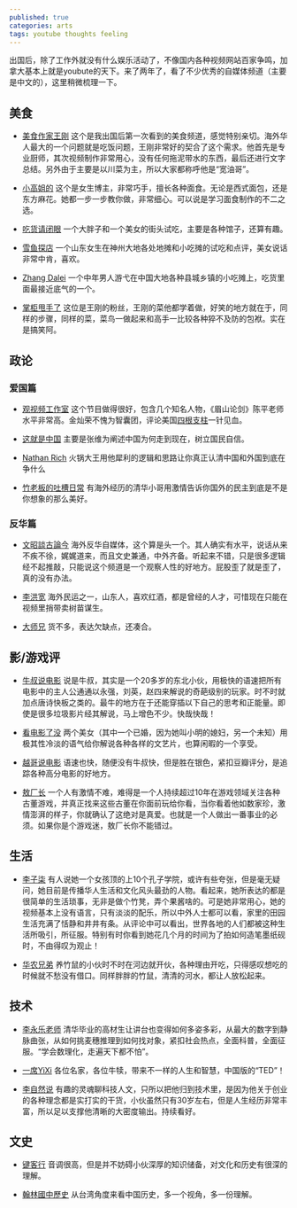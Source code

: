 ```yaml
---
published: true
categories: arts
tags: youtube thoughts feeling
---
```


出国后，除了工作外就没有什么娱乐活动了，不像国内各种视频网站百家争鸣，加拿大基本上就是youbute的天下。来了两年了，看了不少优秀的自媒体频道（主要是中文的），这里稍微梳理一下。

## 美食

* [美食作家王刚](https://www.youtube.com/channel/UCg0m_Ah8P_MQbnn77-vYnYw) 
这个是我出国后第一次看到的美食频道，感觉特别亲切。海外华人最大的一个问题就是吃饭问题，王刚非常好的契合了这个需求。他首先是专业厨师，其次视频制作非常用心，没有任何拖泥带水的东西，最后还进行文字总结。另外由于主要是以川菜为主，所以大家都称呼他是“宽油哥”。

* [小高姐的](https://www.youtube.com/channel/UCCKlp1JI9Yg3-cUjKPdD3mw)
这个是女生博主，非常巧手，擅长各种面食。无论是西式面包，还是东方麻花。她都一步一步教你做，非常细心。可以说是学习面食制作的不二之选。

* [吃货请闭眼](https://www.youtube.com/channel/UCtv1kOY3MEuk4T32mXG2kkg)
一个大胖子和一个美女的街头试吃，主要是各种馆子，还算有趣。

* [雪鱼探店](https://www.youtube.com/channel/UCwUFx_z61wqMV8zTUVDNV1w)
一个山东女生在神州大地各处地摊和小吃摊的试吃和点评，美女说话非常中肯，喜欢。

* [Zhang Dalei](https://www.youtube.com/channel/UCdTwi7V5f3Qr8tFb2-z2HZg)
一个中年男人游弋在中国大地各种县城乡镇的小吃摊上，吃货里面最接近底气的一个。

* [掌柜甩手了](https://www.youtube.com/channel/UCE1iTaz744nGffd_tSCGLWw)
这位是王刚的粉丝，王刚的菜他都学着做，好笑的地方就在于，同样的步骤，同样的菜，菜鸟一做起来和高手一比较各种猝不及防的包袱。实在是搞笑阿。

## 政论

### 爱国篇

* [观视频工作室](https://www.youtube.com/channel/UCYfJG6cGfW84FVLuy7semEg)
这个节目做得很好，包含几个知名人物，《眉山论剑》陈平老师水平非常高。金灿荣不愧为智囊团，评论美国[四根支柱](https://user.guancha.cn/main/content?id=91385&page=1)一针见血。

* [这就是中国](https://www.youtube.com/channel/UCJ06BguWKS5GJsEue7u79PQ)
主要是张维为阐述中国为何走到现在，树立国民自信。

* [Nathan Rich](https://www.youtube.com/channel/UCaSlyjhR4WC7QhYuaivxb6g)
火锅大王用他犀利的逻辑和思路让你真正认清中国和外国到底在争什么

* [竹老板的吐槽日常](https://www.youtube.com/channel/UCY8bSKQb5ZpP9QCszCCL-ow)
有海外经历的清华小哥用激情告诉你国外的民主到底是不是你想象的那么美好。

### 反华篇

* [文昭談古論今](https://www.youtube.com/channel/UCtAIPjABiQD3qjlEl1T5VpA)
海外反华自媒体，这个算是头一个。其人确实有水平，说话从来不疾不徐，娓娓道来，而且文史兼通，中外齐备。听起来不错，只是很多逻辑经不起推敲，只能说这个频道是一个观察人性的好地方。屁股歪了就是歪了，真的没有办法。

* [李洪宽](https://www.youtube.com/channel/UC13gtA2MjK4pcXNeLwaCnug)
海外民运之一，山东人，喜欢红酒，都是曾经的人才，可惜现在只能在视频里捎带卖树苗谋生。

* [大师兄](https://www.youtube.com/channel/UCpfFRS7QzLYkGqbrN1oxNNw)
货不多，表达欠缺点，还凑合。

## 影/游戏评

* [牛叔说电影](https://www.youtube.com/channel/UCJP8p8a_w5qIQk5PAMNzz8Q)
说是牛叔，其实是一个20多岁的东北小伙，用极快的语速把所有电影中的主人公通通以永强，刘英，赵四来解说的奇葩级别的玩家。时不时就加点唐诗快板之类的。最牛的地方在于还能穿插以下自己的思考和正能量。即使是很多垃圾影片经其解说，马上增色不少。快哉快哉！

* [看电影了没](https://www.youtube.com/channel/UCZmyD8-UsaxaVL-Zx3KEQKw)
两个美女（其中一个已婚，因为她叫小明的媳妇，另一个未知）用极其性冷淡的语气给你解说各种各样的文艺片，也算闲暇的一个享受。

* [越哥说电影](https://www.youtube.com/channel/UChgCVolsF6L7DWmOpWKSkMA)
语速也快，随便没有牛叔快，但是胜在银色，紧扣豆瓣评分，是追踪各种高分电影的好地方。

* [敖厂长](https://www.youtube.com/channel/UCCkMW93Am1pLfk2nZFKAmbQ)
一个人有激情不难，难得是一个人持续超过10年在游戏领域关注各种古董游戏，并真正找来这些古董在你面前玩给你看，当你看着他如数家珍，激情澎湃的样子，你就确认了这绝对是真爱。也就是一个人做出一番事业的必须。如果你是个游戏迷，敖厂长你不能错过。

## 生活

* [李子柒](https://www.youtube.com/channel/UCoC47do520os_4DBMEFGg4A)
有人说她一个女孩顶的上10个孔子学院，或许有些夸张，但是毫无疑问，她目前是传播华人生活和文化风头最劲的人物。看起来，她所表达的都是很简单的生活琐事，无非是做个竹凳，弄个果酱啥的。可是她非常用心，她的视频基本上没有语言，只有淡淡的配乐，所以中外人士都可以看，家里的田园生活充满了恬静和井井有条。从评论中可以看出，世界各地的人们都被这种生活所吸引，所征服。特别有时你看到她花几个月的时间为了拍如何造笔墨纸砚时，不由得叹为观止！ 

* [华农兄弟](https://www.youtube.com/channel/UCjEGRKDfUOel8Hp9Iumw5NQ)
养竹鼠的小伙时不时在河边就开伙，各种理由开吃，只得感叹想吃的时候就不愁没有借口。同样胖胖的竹鼠，清清的河水，都让人放松起来。

## 技术

* [李永乐老师](https://www.youtube.com/channel/UCSs4A6HYKmHA2MG_0z-F0xw)
清华毕业的高材生让讲台也变得如何多姿多彩，从最大的数字到静脉曲张，从如何挑麦穗推理到如何找对象，紧扣社会热点，全面科普，全面征服。“学会数理化，走遍天下都不怕”。

* [一席YiXi](https://www.youtube.com/channel/UCKFB_rVEFEF3l-onQGvGx1A)
各位名家，各位牛犊，带来不一样的人生和智慧，中国版的“TED”！

* [李自然说](https://www.youtube.com/channel/UCgLUl1WDoDXUtxPaZeSZHsw)
有趣的灵魂聊科技人文，只所以把他归到技术里，是因为他关于创业的各种理念都是实打实的干货，小伙虽然只有30岁左右，但是人生经历非常丰富，所以足以支撑他清晰的大密度输出。持续看好。

## 文史

* [键客行](https://www.youtube.com/channel/UChjYHZ3yGQucOFw14BNnTqw)
音调很高，但是并不妨碍小伙深厚的知识储备，对文化和历史有很深的理解。

* [翰林國中歷史](https://www.youtube.com/channel/UC3qdUNgu_k-HD_UgvmUnrJA)
从台湾角度来看中国历史，多一个视角，多一份理解。